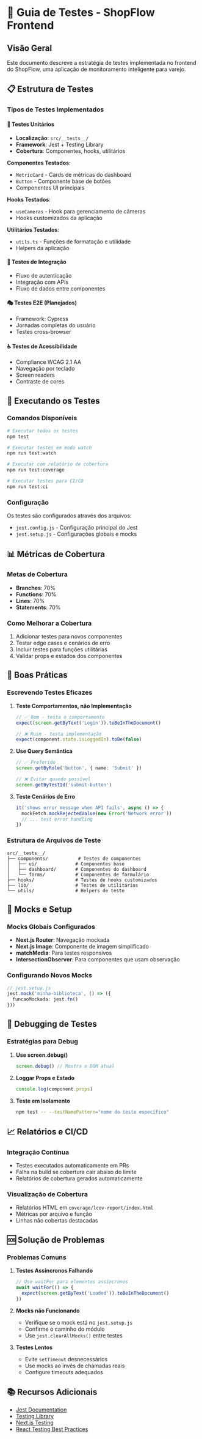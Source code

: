 # 🧪 Guia de Testes - ShopFlow Frontend

## Visão Geral

Este documento descreve a estratégia de testes implementada no frontend do ShopFlow, uma aplicação de monitoramento inteligente para varejo.

## 📋 Estrutura de Testes

### Tipos de Testes Implementados

#### 🔬 Testes Unitários
- **Localização**: `src/__tests__/`
- **Framework**: Jest + Testing Library
- **Cobertura**: Componentes, hooks, utilitários

**Componentes Testados**:
- `MetricCard` - Cards de métricas do dashboard
- `Button` - Componente base de botões 
- Componentes UI principais

**Hooks Testados**:
- `useCameras` - Hook para gerenciamento de câmeras
- Hooks customizados da aplicação

**Utilitários Testados**:
- `utils.ts` - Funções de formatação e utilidade
- Helpers da aplicação

#### 🔗 Testes de Integração
- Fluxo de autenticação
- Integração com APIs
- Fluxo de dados entre componentes

#### 🎭 Testes E2E (Planejados)
- Framework: Cypress
- Jornadas completas do usuário
- Testes cross-browser

#### ♿ Testes de Acessibilidade
- Compliance WCAG 2.1 AA
- Navegação por teclado
- Screen readers
- Contraste de cores

## 🚀 Executando os Testes

### Comandos Disponíveis

```bash
# Executar todos os testes
npm test

# Executar testes em modo watch
npm run test:watch

# Executar com relatório de cobertura
npm run test:coverage

# Executar testes para CI/CD
npm run test:ci
```

### Configuração

Os testes são configurados através dos arquivos:
- `jest.config.js` - Configuração principal do Jest
- `jest.setup.js` - Configurações globais e mocks

## 📊 Métricas de Cobertura

### Metas de Cobertura
- **Branches**: 70%
- **Functions**: 70% 
- **Lines**: 70%
- **Statements**: 70%

### Como Melhorar a Cobertura
1. Adicionar testes para novos componentes
2. Testar edge cases e cenários de erro
3. Incluir testes para funções utilitárias
4. Validar props e estados dos componentes

## 🎯 Boas Práticas

### Escrevendo Testes Eficazes

1. **Teste Comportamentos, não Implementação**
   ```typescript
   // ✅ Bom - testa o comportamento
   expect(screen.getByText('Login')).toBeInTheDocument()
   
   // ❌ Ruim - testa implementação
   expect(component.state.isLoggedIn).toBe(false)
   ```

2. **Use Query Semântica**
   ```typescript
   // ✅ Preferido
   screen.getByRole('button', { name: 'Submit' })
   
   // ❌ Evitar quando possível
   screen.getByTestId('submit-button')
   ```

3. **Teste Cenários de Erro**
   ```typescript
   it('shows error message when API fails', async () => {
     mockFetch.mockRejectedValue(new Error('Network error'))
     // ... test error handling
   })
   ```

### Estrutura de Arquivos de Teste

```
src/__tests__/
├── components/           # Testes de componentes
│   ├── ui/              # Componentes base
│   ├── dashboard/       # Componentes do dashboard
│   └── forms/           # Componentes de formulário
├── hooks/               # Testes de hooks customizados
├── lib/                 # Testes de utilitários
└── utils/               # Helpers de teste
```

## 🔧 Mocks e Setup

### Mocks Globais Configurados

- **Next.js Router**: Navegação mockada
- **Next.js Image**: Componente de imagem simplificado
- **matchMedia**: Para testes responsivos
- **IntersectionObserver**: Para componentes que usam observação

### Configurando Novos Mocks

```typescript
// jest.setup.js
jest.mock('minha-biblioteca', () => ({
  funcaoMockada: jest.fn()
}))
```

## 🐛 Debugging de Testes

### Estratégias para Debug

1. **Use screen.debug()**
   ```typescript
   screen.debug() // Mostra o DOM atual
   ```

2. **Loggar Props e Estado**
   ```typescript
   console.log(component.props)
   ```

3. **Teste em Isolamento**
   ```bash
   npm test -- --testNamePattern="nome do teste específico"
   ```

## 📈 Relatórios e CI/CD

### Integração Contínua
- Testes executados automaticamente em PRs
- Falha na build se cobertura cair abaixo do limite
- Relatórios de cobertura gerados automaticamente

### Visualização de Cobertura
- Relatórios HTML em `coverage/lcov-report/index.html`
- Métricas por arquivo e função
- Linhas não cobertas destacadas

## 🆘 Solução de Problemas

### Problemas Comuns

1. **Testes Assíncronos Falhando**
   ```typescript
   // Use waitFor para elementos assíncronos
   await waitFor(() => {
     expect(screen.getByText('Loaded')).toBeInTheDocument()
   })
   ```

2. **Mocks não Funcionando**
   - Verifique se o mock está no `jest.setup.js`
   - Confirme o caminho do módulo
   - Use `jest.clearAllMocks()` entre testes

3. **Testes Lentos**
   - Evite `setTimeout` desnecessários
   - Use mocks ao invés de chamadas reais
   - Configure timeouts adequados

## 📚 Recursos Adicionais

- [Jest Documentation](https://jestjs.io/docs/getting-started)
- [Testing Library](https://testing-library.com/docs/)
- [Next.js Testing](https://nextjs.org/docs/testing)
- [React Testing Best Practices](https://kentcdodds.com/blog/common-mistakes-with-react-testing-library)